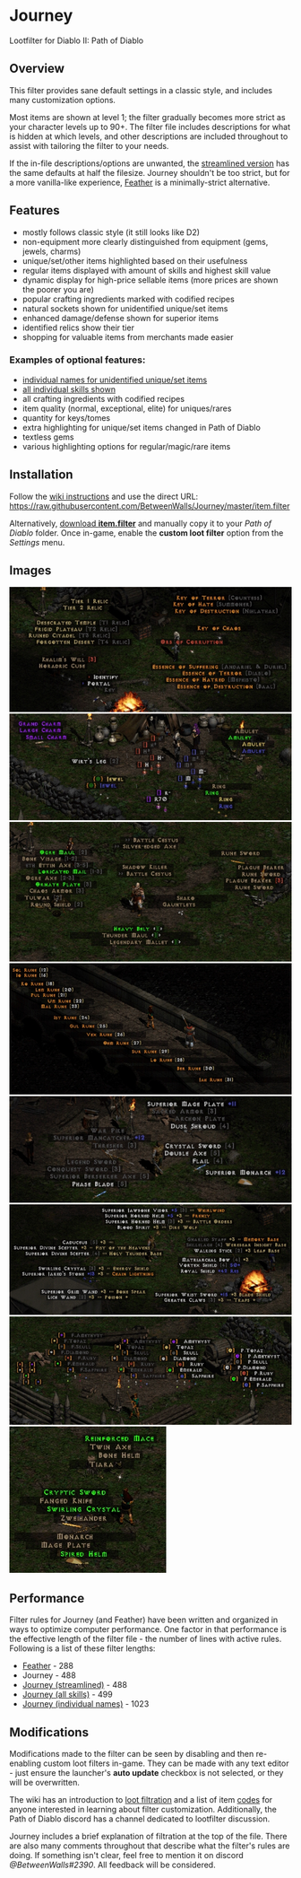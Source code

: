 # Journey
Lootfilter for Diablo II: Path of Diablo

## Overview
This filter provides sane default settings in a classic style, and includes many customization options.

Most items are shown at level 1; the filter gradually becomes more strict as your character levels up to 90+. The filter file includes descriptions for what is hidden at which levels, and other descriptions are included throughout to assist with tailoring the filter to your needs.

If the in-file descriptions/options are unwanted, the [streamlined version](https://github.com/BetweenWalls/Journey/tree/streamlined#Journey-streamlined) has the same defaults at half the filesize. Journey shouldn't be too strict, but for a more vanilla-like experience, [Feather](https://github.com/BetweenWalls/Feather#Feather) is a minimally-strict alternative.

## Features
* mostly follows classic style (it still looks like D2)
* non-equipment more clearly distinguished from equipment (gems, jewels, charms)
* unique/set/other items highlighted based on their usefulness
* regular items displayed with amount of skills and highest skill value
* dynamic display for high-price sellable items (more prices are shown the poorer you are)
* popular crafting ingredients marked with codified recipes
* natural sockets shown for unidentified unique/set items
* enhanced damage/defense shown for superior items
* identified relics show their tier
* shopping for valuable items from merchants made easier

### Examples of optional features:
* [individual names for unidentified unique/set items](https://github.com/BetweenWalls/Journey/tree/individual-names#Journey-individual-names)
* [all individual skills shown](https://github.com/BetweenWalls/Journey/tree/all-skills#Journey-all-skills)
* all crafting ingredients with codified recipes
* item quality (normal, exceptional, elite) for uniques/rares
* quantity for keys/tomes
* extra highlighting for unique/set items changed in Path of Diablo
* textless gems
* various highlighting options for regular/magic/rare items

## Installation
Follow the [wiki instructions](https://pathofdiablo.com/wiki/index.php?title=List_of_Loot_Filters#How_to_Use) and use the direct URL: https://raw.githubusercontent.com/BetweenWalls/Journey/master/item.filter

Alternatively, [download **item.filter**](https://drive.google.com/uc?id=1jAXM-MkmWBtPZBJ40SqAmBrWv4xLKAD9) and manually copy it to your *Path of Diablo* folder. Once in-game, enable the **custom loot filter** option from the *Settings* menu.

## Images
![_](/images/miscellaneous_items.png)
![_](/images/unidentified_items.png)
![_](/images/uniques_special_properties.png)
![_](/images/runes.png)
![_](/images/regular_items.png)
![_](/images/regular_class_items.png)
![_](/images/gems.png)
![_](/images/unidentified_highlighting.png)

## Performance
Filter rules for Journey (and Feather) have been written and organized in ways to optimize computer performance. One factor in that performance is the effective length of the filter file - the number of lines with active rules. Following is a list of these filter lengths:

* [Feather](https://github.com/BetweenWalls/Feather#Feather) - 288
* Journey - 488
* [Journey (streamlined)](https://github.com/BetweenWalls/Journey/tree/streamlined#Journey-streamlined) - 488
* [Journey (all skills)](https://github.com/BetweenWalls/Journey/tree/all-skills#Journey-all-skills) - 499
* [Journey (individual names)](https://github.com/BetweenWalls/Journey/tree/individual-names#Journey-individual-names) - 1023

## Modifications
Modifications made to the filter can be seen by disabling and then re-enabling custom loot filters in-game. They can be made with any text editor - just ensure the launcher's **auto update** checkbox is not selected, or they will be overwritten.

The wiki has an introduction to [loot filtration](https://pathofdiablo.com/wiki/index.php?title=Loot_Filtration) and a list of item [codes](https://pathofdiablo.com/wiki/index.php?title=Loot_Filtration_Codes) for anyone interested in learning about filter customization. Additionally, the Path of Diablo discord has a channel dedicated to lootfilter discussion.

Journey includes a brief explanation of filtration at the top of the file. There are also many comments throughout that describe what the filter's rules are doing. If something isn't clear, feel free to mention it on discord *@BetweenWalls#2390*. All feedback will be considered.

